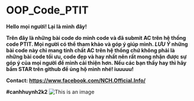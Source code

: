 # OOP_Code_PTIT

**Hello mọi người! Lại là mình đây!** 

**Trên đây là những bài code do mình code và đã submit AC trên hệ thống code PTIT. Mọi người có thể tham khảo và góp ý giúp mình. _LƯU Ý_ những bài code này chỉ mang tính chất AC trên hệ thống chứ không phải là những bài code tối ưu, code đẹp và hay nhất nên rất mong nhận được sự góp ý của mọi người để mình cải thiện hơn. Nếu các bạn thấy hay thì hãy bấm STAR trên github để ủng hộ mình nhé! iuuuuu!** 

**Contact: https://www.facebook.com/NCH.Official.Info/**
 
**#canhhuynh2k2**
![This is an image](https://i.pinimg.com/originals/51/07/75/510775920002ed607ff0a5582932214a.png)
